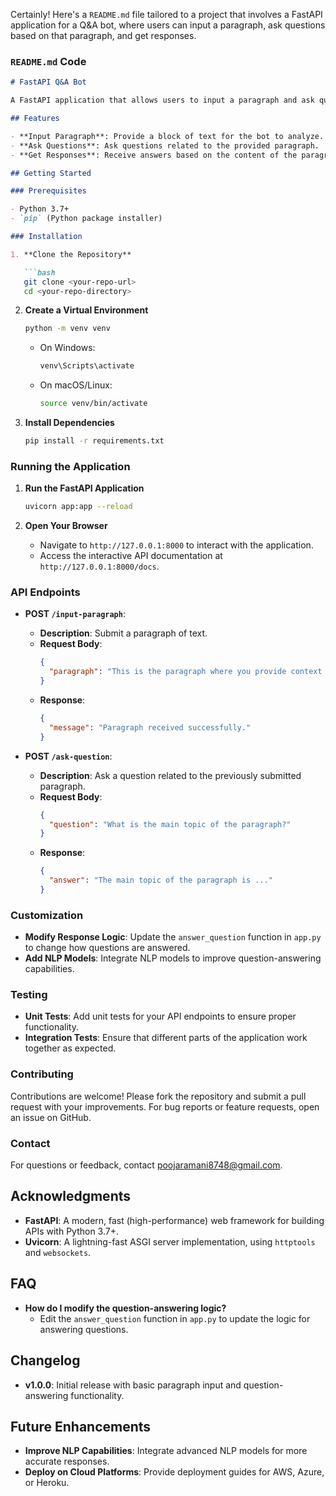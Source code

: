 Certainly! Here's a `README.md` file tailored to a project that involves a FastAPI application for a Q&A bot, where users can input a paragraph, ask questions based on that paragraph, and get responses.

### `README.md` Code

```markdown
# FastAPI Q&A Bot

A FastAPI application that allows users to input a paragraph and ask questions based on that paragraph. The bot responds with answers derived from the provided text using pre-defined logic or NLP models.

## Features

- **Input Paragraph**: Provide a block of text for the bot to analyze.
- **Ask Questions**: Ask questions related to the provided paragraph.
- **Get Responses**: Receive answers based on the content of the paragraph.

## Getting Started

### Prerequisites

- Python 3.7+
- `pip` (Python package installer)

### Installation

1. **Clone the Repository**

   ```bash
   git clone <your-repo-url>
   cd <your-repo-directory>
   ```

2. **Create a Virtual Environment**

   ```bash
   python -m venv venv
   ```

   - On Windows:
     ```bash
     venv\Scripts\activate
     ```
   - On macOS/Linux:
     ```bash
     source venv/bin/activate
     ```

3. **Install Dependencies**

   ```bash
   pip install -r requirements.txt
   ```

### Running the Application

1. **Run the FastAPI Application**

   ```bash
   uvicorn app:app --reload
   ```

2. **Open Your Browser**

   - Navigate to `http://127.0.0.1:8000` to interact with the application.
   - Access the interactive API documentation at `http://127.0.0.1:8000/docs`.

### API Endpoints

- **POST `/input-paragraph`**:
  - **Description**: Submit a paragraph of text.
  - **Request Body**:
    ```json
    {
      "paragraph": "This is the paragraph where you provide context for the Q&A."
    }
    ```
  - **Response**:
    ```json
    {
      "message": "Paragraph received successfully."
    }
    ```

- **POST `/ask-question`**:
  - **Description**: Ask a question related to the previously submitted paragraph.
  - **Request Body**:
    ```json
    {
      "question": "What is the main topic of the paragraph?"
    }
    ```
  - **Response**:
    ```json
    {
      "answer": "The main topic of the paragraph is ..."
    }
    ```

### Customization

- **Modify Response Logic**: Update the `answer_question` function in `app.py` to change how questions are answered.
- **Add NLP Models**: Integrate NLP models to improve question-answering capabilities.

### Testing

- **Unit Tests**: Add unit tests for your API endpoints to ensure proper functionality.
- **Integration Tests**: Ensure that different parts of the application work together as expected.

### Contributing

Contributions are welcome! Please fork the repository and submit a pull request with your improvements. For bug reports or feature requests, open an issue on GitHub.

### Contact

For questions or feedback, contact poojaramani8748@gmail.com.

## Acknowledgments

- **FastAPI**: A modern, fast (high-performance) web framework for building APIs with Python 3.7+.
- **Uvicorn**: A lightning-fast ASGI server implementation, using `httptools` and `websockets`.

## FAQ

- **How do I modify the question-answering logic?**
  - Edit the `answer_question` function in `app.py` to update the logic for answering questions.

## Changelog

- **v1.0.0**: Initial release with basic paragraph input and question-answering functionality.

## Future Enhancements

- **Improve NLP Capabilities**: Integrate advanced NLP models for more accurate responses.
- **Deploy on Cloud Platforms**: Provide deployment guides for AWS, Azure, or Heroku.

```
